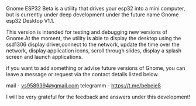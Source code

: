 Gnome ESP32 Beta is a utility that drives your esp32 into a mini computer, but is currently under deep development under the future name Gnome esp32 Desktop V1.1.

This version is intended for testing and debugging new versions of Gnome.At the moment, the utility is able to display the desktop using the ssd1306 display driver,connect to the network, update the time over the network, display application icons, scroll through slides, display a splash screen and launch applications.

if you want to add something or advise future versions of Gnome, you can leave a message or request via the contact details listed below.




mail - vs9589394@gmail.com
telegramm - https://t.me/bebeje8



I will be very grateful for the feedback and answers under this development!
